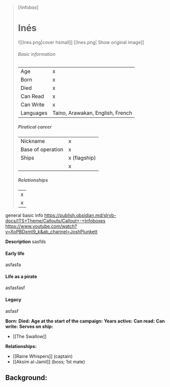 > [!infobox]
> # Inés
> ![[Ines.png|cover hsmall]]
> [[Ines.png| Show original image]]
> ###### Basic information
> |  |  |
> | ---- | ---- |
> | Age | x |
> | Born | x |
> | Died | x |
> | Can Read | x |
> | Can Write | x |
> | Languages | Taíno, Arawakan, English, French |
> ##### Piratical career
> |  |  |
> | ---- | ---- |
> | Nickname | x |
> | Base of operation | x |
> | Ships |  x (flagship) |
> |  | x |
>  ##### Relationships
> |  |
> | ---- |
> | x |
> | x |


general basic info
https://publish.obsidian.md/slrvb-docs/ITS+Theme/Callouts/Callout+-+Infoboxes
https://www.youtube.com/watch?v=XoPBDxmt9_k&ab_channel=JoshPlunkett

**Description**
sasfds

#### Early life
asfasfa

#### Life as a pirate
asfasfasf

#### Legacy
asfasf


**Born:** 
**Died:** 
**Age at the start of the campaign:** 
**Years active:** 
**Can read:** 
**Can write:** 
**Serves on ship:**
- [[The Swallow]]

**Relationships:**
- [[Raine Whispers]] (captain)
- [[Aksim al-Jamil]] (boss; 1st mate)

**Background:**
- 